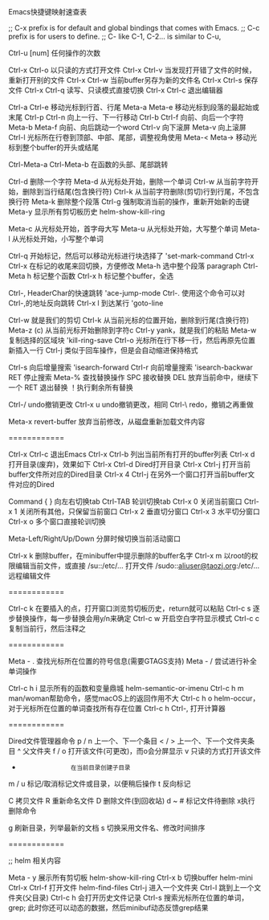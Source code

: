 Emacs快捷键映射速查表

;; C-x prefix is for default and global bindings that comes with Emacs.
;; C-c prefix is for users to define.
;; C-<number> like C-1, C-2… is similar to C-u,

Ctrl-u [num]        任何操作的次数

Ctrl-x Ctrl-o       以只读的方式打开文件
Ctrl-x Ctrl-v       当发现打开错了文件的时候，重新打开别的文件
Ctrl-x Ctrl-w       当前buffer另存为新的文件名
Ctrl-x Ctrl-s       保存文件
Ctrl-x Ctrl-q       读写、只读模式直接切换
Ctrl-x Ctrl-c       退出编辑器

Ctrl-a Ctrl-e       移动光标到行首、行尾
Meta-a Meta-e       移动光标到段落的最起始或末尾
Ctrl-p Ctrl-n       向上一行、下一行移动
Ctrl-b Ctrl-f       向前、向后一个字符
Meta-b Meta-f       向前、向后跳动一个word
Ctrl-v              向下滚屏
Meta-v              向上滚屏
Ctrl-l              光标所在行卷到顶部、中部、尾部，调整视角使用
Meta-< Meta->       移动光标到整个buffer的开头或结尾

Ctrl-Meta-a 
Ctrl-Meta-b         在函数的头部、尾部跳转

Ctrl-d              删除一个字符
Meta-d              从光标处开始，删除一个单词
Ctrl-w              从当前字符开始，删除到当行结尾(包含换行符)
Ctrl-k              从当前字符删除(剪切)行到行尾，不包含换行符
Meta-k              删除整个段落
Ctrl-g              强制取消当前的操作，重新开始新的击键
Meta-y              显示所有剪切板历史 helm-show-kill-ring

Meta-c              从光标处开始，首字母大写
Meta-u              从光标处开始，大写整个单词
Meta-l              从光标处开始，小写整个单词


Ctrl-q              开始标记，然后可以移动光标进行块选择了 'set-mark-command 
Ctrl-x Ctrl-x       在标记的收尾来回切换，方便修改
Meta-h              选中整个段落 paragraph
Ctrl-Meta h         标记整个函数
Ctrl-x h            标记整个buffer，全选

Ctrl-,              HeaderChar的快速跳转 'ace-jump-mode
Ctrl-.              使用这个命令可以对Ctrl-,的地址反向跳转
Ctrl-x l            到达某行 'goto-line

Ctrl-w              就是我们的剪切
Ctrl-k              从当前光标的位置开始，删除到行尾(含换行符)
Meta-z (c)          从当前光标开始删除到字符c
Ctrl-y              yank，就是我们的粘贴
Meta-w              复制选择的区域块 'kill-ring-save
Ctrl-o              光标所在行下移一行，然后再原先位置新插入一行
Ctrl-j              类似于回车操作，但是会自动缩进保持格式

Ctrl-s              向后增量搜索 'isearch-forward
Ctrl-r              向前增量搜索 'isearch-backwar
RET                 停止搜索
Meta-%              查找替换操作
    SPC 接收替换 DEL 放弃当前命中，继续下一个
    RET 退出替换 ！执行剩余所有替换

Ctrl-/              undo撤销更改
Ctrl-x u            undo撤销更改，相同
Ctrl-\              redo，撤销之再重做

Meta-x revert-buffer 放弃当前修改，从磁盘重新加载文件内容

============

Ctrl-x Ctrl-c       退出Emacs
Ctrl-x Ctrl-b       列出当前所有打开的buffer列表
Ctrl-x d            打开目录(废弃)，效果如下
Ctrl-x Ctrl-d       Dired打开目录
Ctrl-x Ctrl-j       打开当前buffer文件所对应的Dired目录
Ctrl-x 4 Ctrl-j     在另外一个窗口打开当前buffer文件对应的Dired

Command { }         向左右切换tab
Ctrl-TAB            轮训切换tab
Ctrl-x 0            关闭当前窗口
Ctrl-x 1            关闭所有其他，只保留当前窗口
Ctrl-x 2            垂直切分窗口
Ctrl-x 3            水平切分窗口
Ctrl-x o            多个窗口直接轮训切换

Meta-Left/Right/Up/Down 分屏时候切换当前活动窗口

Ctrl-x k            删除buffer，在minibuffer中提示删除的buffer名字
Ctrl-x m            以root的权限编辑当前文件，或直接 /su::/etc/... 打开文件
/sudo::aliuser@taozj.org:/etc/... 远程编辑文件

============

Ctrl-c k            在要插入的点，打开窗口浏览剪切板历史，return就可以粘贴
Ctrl-c s            逐步替换操作，每一步替换会用y/n来确定
Ctrl-c w            开启空白字符显示模式
Ctrl-c c            复制当前行，然后注释之

============

Meta - .            查找光标所在位置的符号信息(需要GTAGS支持)
Meta - /            尝试进行补全单词操作

Ctrl-c h i          显示所有的函数和变量鼎城 helm-semantic-or-imenu
Ctrl-c h m          man/woman帮助命令，感觉macOS上的返回作用不大
Ctrl-c h o          helm-occur，对于光标所在位置的单词查找所有存在位置
Ctrl-c h Ctrl-,     打开计算器

============

Dired文件管理器命令
p / n 			    上一个、下一个条目
< / >               上一个、下一个文件夹条目
^                   父文件夹
f / o               打开该文件(可更改)，而o会分屏显示
v                   只读的方式打开该文件
+                   在当前目录创建子目录

m / u               标记/取消标记文件或目录，以便稍后操作
t                   反向标记

C                   拷贝文件
R                   重新命名文件
D                   删除文件(到回收站)
d ~ #               标记文件待删除 x执行删除命令

g                   刷新目录，列举最新的文档
s                   切换采用文件名、修改时间排序

============

;; helm 相关内容

Meta - y            展示所有剪切板 helm-show-kill-ring
Ctrl-x b            切换buffer helm-mini
Ctrl-x Ctrl-f       打开文件 helm-find-files
     Ctrl-j      进入一个文件夹
     Ctrl-l      跳到上一个文件夹(父目录)
     Ctrl-c h    会打开历史文件记录
     Ctrl-s      搜索光标所在位置的单词，grep; 此时你还可以动态的数据，然后minibuf动态反馈grep结果

